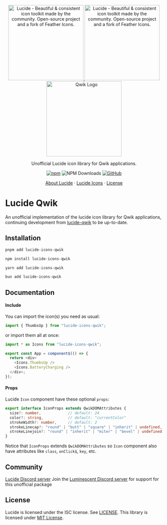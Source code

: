 <p align="center">
  <a href="https://github.com/lucide-icons/lucide#gh-light-mode-only">
    <img src="https://lucide.dev/lucide-logo-repo.svg#gh-light-mode-only" alt="Lucide - Beautiful & consistent icon toolkit made by the community. Open-source project and a fork of Feather Icons." width="240">
  </a>
  <a href="https://github.com/lucide-icons/lucide#gh-dark-mode-only">
    <img src="https://lucide.dev/lucide-logo-repo-dark.svg#gh-dark-mode-only" alt="Lucide - Beautiful & consistent icon toolkit made by the community. Open-source project and a fork of Feather Icons." width="240">
  </a>
  <a href="https://github.com/lucide-icons/lucide#gh-dark-mode-only">
    <img alt="Qwik Logo" width="240" src="https://raw.githubusercontent.com/QwikDev/qwik/main/.github/assets/qwik-logo.svg" />
  </a>
</p>

<p align="center">
  Unofficial Lucide icon library for Qwik applications.
</p>

<div align="center">

  [![npm](https://img.shields.io/npm/v/lucide-icons-qwik?color=blue)](https://www.npmjs.com/package/lucide-icons-qwik)
  ![NPM Downloads](https://img.shields.io/npm/dw/lucide-icons-qwik)
  [![GitHub](https://img.shields.io/github/license/lucide-icons/lucide)](https://lucide.dev/license)
</div>

<p align="center">
  <a href="https://lucide.dev/guide/">About Lucide</a>
  ·
  <a href="https://lucide.dev/icons/">Lucide Icons</a>
  ·
  <a href="https://lucide.dev/license">License</a>
</p>

# Lucide Qwik

An unofficial implementation of the lucide icon library for Qwik applications, continuing development from [lucide-qwik](https://github.com/egmaleta/lucide-qwik) to be up-to-date.

## Installation

```sh
pnpm add lucide-icons-qwik
```

```sh
npm install lucide-icons-qwik
```

```sh
yarn add lucide-icons-qwik
```

```sh
bun add lucide-icons-qwik
```

## Documentation

#### Include

You can import the icon(s) you need as usual:

```ts
import { ThumbsUp } from "lucide-icons-qwik";
```

or import them all at once:

```ts
import * as Icons from "lucide-icons-qwik";

export const App = component$(() => {
  return <div>
    <Icons.ThumbsUp />
    <Icons.BatteryCharging />
  </div>;
});
```

#### Props

Lucide `Icon` component have these optional `props`:

```ts
export interface IconProps extends QwikDOMAttributes {
  size?: number,            // default: 24
  color?: string,           // default: "currentColor"
  strokeWidth?: number,     // default: 2
  strokeLinecap?: "round" | "butt" | "square" | "inherit" | undefined,   // default: "round"
  strokeLinejoin?: "round" | "inherit" | "miter" | "bevel" | undefined   // default: "round"
}
```

Notice that `IconProps` extends `QwikDOMAttributes` so `Icon` component also have attributes like `class`, `onClick$`, `key`, etc.

## Community

[Lucide Discord server](https://discord.gg/EH6nSts)
Join the [Luminescent Discord server](https://discord.gg/sf5Hty88TR) for support for this unofficial package

## License

Lucide is licensed under the ISC license. See [LICENSE](https://lucide.dev/license).
This library is licensed under [MIT License](https://github.com/LuminescentDev/lucide-icons-qwik/blob/main/LICENSE "https://github.com/LuminescentDev/lucide-icons-qwik/blob/main/LICENSE").
